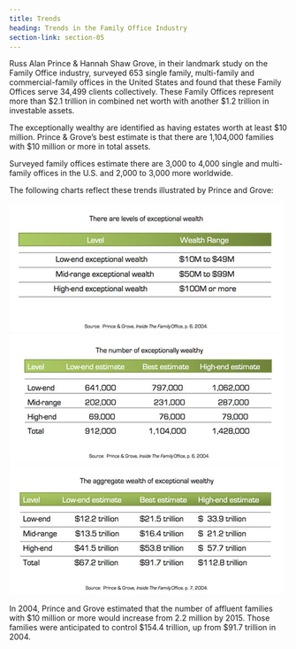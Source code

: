 ```yaml
---
title: Trends
heading: Trends in the Family Office Industry
section-link: section-05
---
```

Russ Alan Prince & Hannah Shaw Grove, in their landmark study on the Family Office industry, surveyed 653 single family, multi-family and commercial-family offices in the United States and found that these Family Offices serve 34,499 clients collectively.  These Family Offices represent more than $2.1 trillion in combined net worth with another $1.2 trillion in investable assets.

The exceptionally wealthy are identified as having estates worth at least $10 million.  Prince & Grove’s best estimate is that there are 1,104,000 families with $10 million or more in total assets.

Surveyed family offices estimate there are 3,000 to 4,000 single and multi-family offices in the U.S. and 2,000 to 3,000 more worldwide.

The following charts reflect these trends illustrated by Prince and Grove:

<img src='/assets/images/page5_image1.png' class="img-responsive center">
<img src='/assets/images/page5_image2.png' class="img-responsive center">
<img src='/assets/images/page5_image3.png' class="img-responsive center">

In 2004, Prince and Grove estimated that the number of affluent families with $10 million or more would increase from 2.2 million by 2015. Those families were anticipated to control $154.4 trillion, up from $91.7 trillion in 2004.
